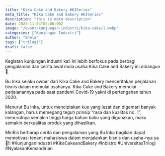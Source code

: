 ```yaml
---
title: "Kika Cake and Bakery #KISeries"
meta_title: "Kika Cake and Bakery #KISeries"
description: "this is meta description"
date: 2023-11-04T05:00:00Z
image: "/event/kunjungan-industri/kika-cake/1.webp"
categories: ["Kunjungan Industri"]
author: "Shela"
tags: ["trilogi"]
draft: false
---
```


Kegiatan kunjungan industri kali ini lebih berfokus pada berbagi pengalaman dan cerita awal mula usaha Kika Cake and Bakery ini dibangun🍰.

Bu Inka selaku owner dari Kika Cake and Bakery menceritakan perjalanan bisnis dalam memulai usahanya. Kika Cake and Bakery memulai perjalanannya pada saat pandemi Covid-19 yakni di pertengahan tahun 2020.

Menurut Bu Inka, untuk menciptakan kue yang lezat dan digemari banyak kalangan, harus memegang teguh prinsip “rasa dan kualitas no. 1”, menurutnya semakin tinggi harga bahan baku yang digunakan, maka semakin berkualitas produk yang dihasilkan.

MinBis berharap cerita dan pengalaman yang Bu Inka bagikan dapat memotivasi tenant mahasiswa dalam menjalankan bisnis dan usaha-nya ya🤩‼️
#KunjunganIndustri #KikaCakeandBakery #Inbistro #UniversitasTrilogi #NyalakanKemandirian